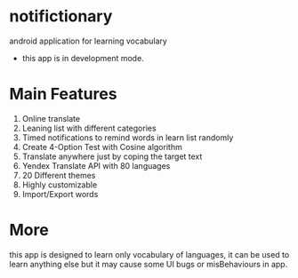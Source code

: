 # notifictionary

android application for learning vocabulary

* this app is in development mode.

# Main Features
1. Online translate
2. Leaning list with different categories
3. Timed notifications to remind words in learn list randomly
4. Create 4-Option Test with Cosine algorithm 
5. Translate anywhere just by coping the target text
6. Yendex Translate API with 80 languages
7. 20 Different themes
8. Highly customizable
9. Import/Export words

# More
this app is designed to learn only vocabulary of languages, it can be used to learn anything else but it may cause some UI bugs or misBehaviours in app.
